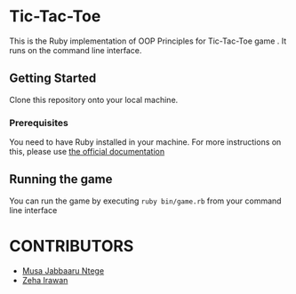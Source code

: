 # Tic-Tac-Toe

This is the Ruby implementation of OOP Principles for Tic-Tac-Toe game . It runs on the command line interface.

## Getting Started

Clone this repository onto your local machine.

### Prerequisites

You need to have Ruby installed in your machine. For more instructions on this, please use [the official documentation](https://www.ruby-lang.org/en/documentation/installation/)

## Running the game

You can run the game by executing `ruby bin/game.rb` from your command line interface


# CONTRIBUTORS 

- [Musa Jabbaaru Ntege](https://github.com/Cena-JM)
- [Zeha Irawan](https://github.com/JangkarBumi) 

